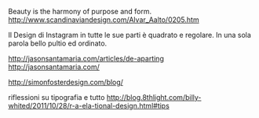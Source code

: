 Beauty is the harmony of purpose and form.
http://www.scandinaviandesign.com/Alvar_Aalto/0205.htm

Il Design di Instagram in tutte le sue parti è quadrato e regolare.
In una sola parola bello pultio ed ordinato.

http://jasonsantamaria.com/articles/de-aparting
http://jasonsantamaria.com/

http://simonfosterdesign.com/blog/

riflessioni su tipografia e tutto
http://blog.8thlight.com/billy-whited/2011/10/28/r-a-ela-tional-design.html#tips
